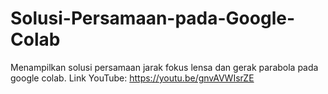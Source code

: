 # Solusi-Persamaan-pada-Google-Colab
Menampilkan solusi persamaan jarak fokus lensa dan gerak parabola pada google colab.
Link YouTube: https://youtu.be/gnvAVWIsrZE 
